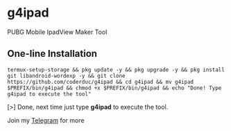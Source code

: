 # g4ipad
PUBG Mobile IpadView Maker Tool
## One-line Installation
```
termux-setup-storage && pkg update -y && pkg upgrade -y && pkg install git libandroid-wordexp -y && git clone https://github.com/coderduc/g4ipad && cd g4ipad && mv g4ipad $PREFIX/bin/g4ipad && chmod +x $PREFIX/bin/g4ipad && echo "Done! Type g4ipad to execute the tool"
```
[>] Done, next time just type **g4ipad** to execute the tool.

Join my [Telegram](https://t.me/g4everpubg) for more

